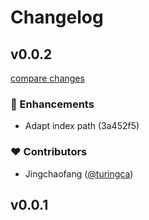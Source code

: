 # Changelog


## v0.0.2

[compare changes](https://undefined/undefined/compare/v0.0.1...v0.0.2)


### 🚀 Enhancements

  - Adapt index path (3a452f5)

### ❤️  Contributors

- Jingchaofang ([@turingca](http://github.com/turingca))

## v0.0.1


